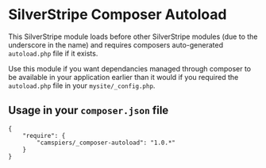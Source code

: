# SilverStripe Composer Autoload

This SilverStripe module loads before other SilverStripe modules (due to the underscore in the name) and requires composers auto-generated `autoload.php` file if it exists.

Use this module if you want dependancies managed through composer to be available in your application earlier than it would if you required the `autoload.php` file in your `mysite/_config.php`.

## Usage in your `composer.json` file

    {
        "require": {
            "camspiers/_composer-autoload": "1.0.*"
        }
    }